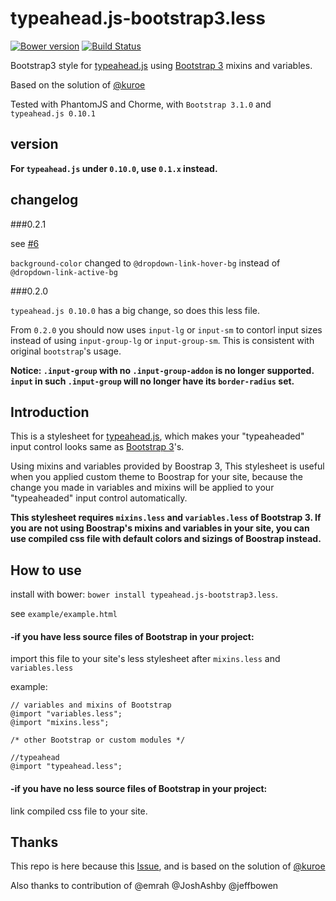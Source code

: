 # typeahead.js-bootstrap3.less

[![Bower version](https://badge.fury.io/bo/typeahead.js-bootstrap3.less.png)](http://badge.fury.io/bo/typeahead.js-bootstrap3.less)
[![Build Status](https://travis-ci.org/hyspace/typeahead.js-bootstrap3.less.png?branch=develop)](https://travis-ci.org/hyspace/typeahead.js-bootstrap3.less)

Bootstrap3 style for [typeahead.js](https://github.com/twitter/typeahead.js) using [Bootstrap 3](https://github.com/twbs/bootstrap/) mixins and variables.

Based on the solution of [@kuroe](https://github.com/kuroe)

Tested with PhantomJS and Chorme, with `Bootstrap 3.1.0` and `typeahead.js 0.10.1`

## version

**For `typeahead.js` under `0.10.0`, use `0.1.x` instead.**

## changelog

###0.2.1

see [#6](https://github.com/hyspace/typeahead.js-bootstrap3.less/pull/6)

`background-color` changed to `@dropdown-link-hover-bg` instead of `@dropdown-link-active-bg`

###0.2.0

`typeahead.js 0.10.0` has a big change, so does this less file.

From `0.2.0` you should now uses `input-lg` or `input-sm` to contorl input sizes instead of using `input-group-lg` or `input-group-sm`. This is consistent with original `bootstrap`'s usage.

**Notice: `.input-group` with no `.input-group-addon` is no longer supported. `input` in such `.input-group` will no longer have its `border-radius` set.**

## Introduction

This is a stylesheet for [typeahead.js](https://github.com/twitter/typeahead.js), which makes your "typeaheaded" input control looks same as [Bootstrap 3](https://github.com/twbs/bootstrap/)'s.

Using mixins and variables provided by Boostrap 3, This stylesheet is useful when you applied custom theme to Boostrap for your site, because the change you made in variables and mixins will be applied to your "typeaheaded" input control automatically.

**This stylesheet requires `mixins.less` and `variables.less` of Bootstrap 3. If you are not using Boostrap's mixins and variables in your site, you can use compiled css file with default colors and sizings of Boostrap instead.**

## How to use

install with bower: `bower install typeahead.js-bootstrap3.less`.

see `example/example.html`

#### -if you have less source files of Bootstrap in your project:

import this file to your site's less stylesheet after `mixins.less` and `variables.less`

example:

    // variables and mixins of Bootstrap
    @import "variables.less";
    @import "mixins.less";

    /* other Bootstrap or custom modules */

    //typeahead
    @import "typeahead.less";

#### -if you have no less source files of Bootstrap in your project:

link compiled css file to your site.

## Thanks

This repo is here because this [Issue](https://github.com/twitter/typeahead.js/issues/378), and is based on the solution of [@kuroe](http://jsfiddle.net/kuroe/qrtua/14/)

Also thanks to contribution of
@emrah
@JoshAshby
@jeffbowen